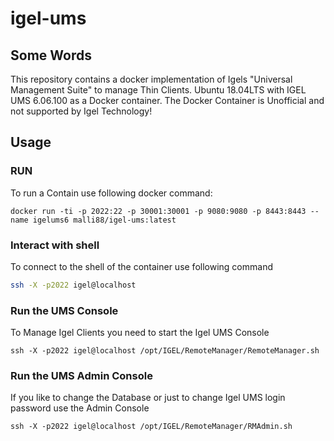 # igel-ums
## Some Words
This repository contains a docker implementation of Igels "Universal Management Suite" to manage Thin Clients.
Ubuntu 18.04LTS with IGEL UMS 6.06.100 as a Docker container. The Docker Container is Unofficial and not supported by Igel Technology!

## Usage

### RUN
To run a Contain use following docker command:
```
docker run -ti -p 2022:22 -p 30001:30001 -p 9080:9080 -p 8443:8443 --name igelums6 malli88/igel-ums:latest
```

### Interact with shell
To connect to the shell of the container use following command
```bash
ssh -X -p2022 igel@localhost
```

### Run the UMS Console
To Manage Igel Clients you need to start the Igel UMS Console 
```
ssh -X -p2022 igel@localhost /opt/IGEL/RemoteManager/RemoteManager.sh
```

### Run the UMS Admin Console
If you like to change the Database or just to change Igel UMS login password use the Admin Console
```
ssh -X -p2022 igel@localhost /opt/IGEL/RemoteManager/RMAdmin.sh
```


